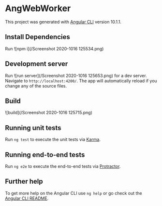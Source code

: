 # AngWebWorker

This project was generated with [Angular CLI](https://github.com/angular/angular-cli) version 10.1.1.

## Install Dependencies

Run
![npm i](/Screenshot 2020-1016 125534.png)

## Development server

Run
![run server](/Screenshot 2020-1016 125653.png)
for a dev server. Navigate to `http://localhost:4200/`. The app will automatically reload if you change any of the source files.

## Build

![build](/Screenshot 2020-1016 125715.png)

## Running unit tests

Run `ng test` to execute the unit tests via [Karma](https://karma-runner.github.io).

## Running end-to-end tests

Run `ng e2e` to execute the end-to-end tests via [Protractor](http://www.protractortest.org/).

## Further help

To get more help on the Angular CLI use `ng help` or go check out the [Angular CLI README](https://github.com/angular/angular-cli/blob/master/README.md).
